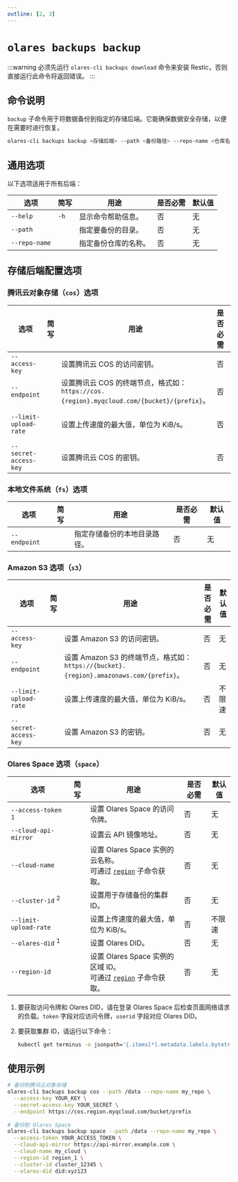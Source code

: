 ```yaml
---
outline: [2, 3]
---
```

# `olares backups backup`
:::warning
必须先运行 `olares-cli backups download` 命令来安装 Restic，否则直接运行此命令将返回错误。
:::
## 命令说明
`backup` 子命令用于将数据备份到指定的存储后端。它能确保数据安全存储，以便在需要时进行恢复。

```bash
olares-cli backups backup <存储后端> --path <备份路径> --repo-name <仓库名称> [选项]
```

## 通用选项
以下选项适用于所有后端：

| 选项          | 简写   | 用途           | 是否必需 | 默认值 |
|---------------|------|----------------|----------|--------|
| `--help`      | `-h` | 显示命令帮助信息。   | 否       | 无     |
| `--path`      |      | 指定要备份的目录。   | 否       | 无     |
| `--repo-name` |      | 指定备份仓库的名称。 | 否       | 无     |

## 存储后端配置选项
### 腾讯云对象存储（`cos`）选项

| 选项                  | 简写 | 用途                                                                         | 是否必需 | 默认值   |
|-----------------------|----|------------------------------------------------------------------------------|----------|----------|
| `--access-key`        |    | 设置腾讯云 COS 的访问密钥。                                                            | 否       | 无       |
| `--endpoint`          |    | 设置腾讯云 COS 的终端节点，格式如：`https://cos.{region}.myqcloud.com/{bucket}/{prefix}`。 | 否       | 无       |
| `--limit-upload-rate` |    | 设置上传速度的最大值，单位为 KiB/s。                                                       | 否       | 不限速   |
| `--secret-access-key` |    | 设置腾讯云 COS 的密钥。                                                          | 否       | 无       |

### 本地文件系统（`fs`）选项

| 选项         | 简写 | 用途               | 是否必需 | 默认值 |
|--------------|----|--------------------|----------|--------|
| `--endpoint` |    | 指定存储备份的本地目录路径。 | 否       | 无     |

### Amazon S3 选项（`s3`）

| 选项                  | 简写 | 用途                                                                         | 是否必需 | 默认值   |
|-----------------------|----|------------------------------------------------------------------------------|----------|----------|
| `--access-key`        |    | 设置 Amazon S3 的访问密钥。                                                        | 否       | 无       |
| `--endpoint`          |    | 设置 Amazon S3 的终端节点，格式如：`https://{bucket}.{region}.amazonaws.com/{prefix}`。 | 否       | 无       |
| `--limit-upload-rate` |    | 设置上传速度的最大值，单位为 KiB/s。                                                       | 否       | 不限速   |
| `--secret-access-key` |    | 设置 Amazon S3 的密钥。                                                          | 否       | 无       |

### Olares Space 选项（`space`）

| 选项                          | 简写 | 用途                                                                  | 是否必需 | 默认值   |
|-------------------------------|----|---------------------------------------------------------------------|----------|----------|
| `--access-token` <sup>1</sup> |    | 设置 Olares Space 的访问令牌。                                              | 否       | 无       |
| `--cloud-api-mirror`          |    | 设置云 API 镜像地址。                                                       | 否       | 无       |
| `--cloud-name`                |    | 设置 Olares Space 实例的云名称。<br/> 可通过 [`region`](region.md) 子命令获取。       | 否       | 无       |
| `--cluster-id` <sup>2</sup>   |    | 设置用于存储备份的集群 ID。                                                     | 否       | 无       |
| `--limit-upload-rate`         |    | 设置上传速度的最大值，单位为 KiB/s。                                            | 否       | 不限速   |
| `--olares-did` <sup>1</sup>   |    | 设置 Olares DID。                                                      | 否       | 无       |
| `--region-id`                 |    | 设置 Olares Space 实例的区域 ID。<br/> 可通过 [`region`](region.md) 子命令获取。 | 否       | 无       |

1. 要获取访问令牌和 Olares DID，请在登录 Olares Space 后检查页面网络请求的负载。`token` 字段对应访问令牌，`userid` 字段对应 Olares DID。

2. 要获取集群 ID，请运行以下命令：
   ```bash
   kubectl get terminus -o jsonpath='{.items[*].metadata.labels.bytetrade\.io/cluster-id}'
   ```
## 使用示例
```bash
# 备份到腾讯云对象存储
olares-cli backups backup cos --path /data --repo-name my_repo \
  --access-key YOUR_KEY \
  --secret-access-key YOUR_SECRET \
  --endpoint https://cos.region.myqcloud.com/bucket/prefix
  
# 备份到 Olares Space
olares-cli backups backup space --path /data --repo-name my_repo \
  --access-token YOUR_ACCESS_TOKEN \
  --cloud-api-mirror https://api-mirror.example.com \
  --cloud-name my_cloud \
  --region-id region_1 \
  --cluster-id cluster_12345 \
  --olares-did did:xyz123
```